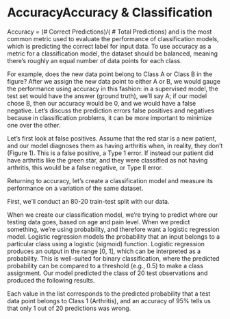 # AccuracyAccuracy & Classification 
Accuracy = (# Correct Predictions)/( # Total Predictions) and is the most common metric used to evaluate the performance of classification models, which is predicting the correct label for input data. 
To use accuracy as a metric for a classification model, the dataset should be balanced, meaning there’s roughly an equal number of data points for each class.

For example, does the new data point belong to Class A or Class B in the figure? After we assign the new data point to either A or B, we would gauge the performance using accuracy in this fashion: 
in a supervised model, the test set would have the answer (ground truth), we’ll say A; if our model chose B, then our accuracy would be 0, and we would have a false negative. 
Let’s discuss the prediction errors false positives and negatives because in classification problems, it can be more important to minimize one over the other. 


Let’s first look at false positives. Assume that the red star is a new patient, and our model diagnoses them as having arthritis when, in reality, they don’t (Figure 1). 
This is a false positive, a Type 1 error. If instead our patient did have arthritis like the green star, and they were classified as not having arthritis, this would be a false negative, or Type II error. 

Returning to accuracy, let’s create a classification model and measure its performance on a variation of the same dataset. 
 

First, we’ll conduct an 80-20 train-test split with our data. 

 

When we create our classification model, we’re trying to predict where our testing data goes, based on age and pain level.
When we predict something, we’re using probability, and therefore want a logistic regression model. 
Logistic regression models the probability that an input belongs to a particular class using a logistic (sigmoid) function. 
Logistic regression produces an output in the range [0, 1], which can be interpreted as a probability. 
This is well-suited for binary classification, where the predicted probability can be compared to a threshold (e.g., 0.5) to make a class assignment. 
Our model predicted the class of 20 test observations and produced the following results. 

 
 

Each value in the list corresponds to the predicted probability that a test data point belongs to Class 1 (Arthritis), and an accuracy of 95% tells us that only 1 out of 20 predictions was wrong. 
